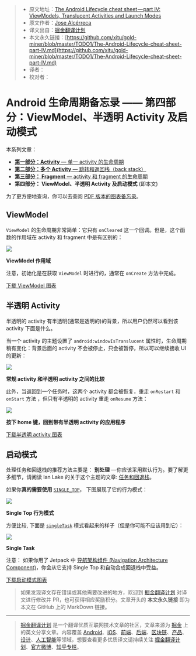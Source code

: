 > * 原文地址：[The Android Lifecycle cheat sheet — part IV: ViewModels, Translucent Activities and Launch Modes](https://medium.com/androiddevelopers/the-android-lifecycle-cheat-sheet-part-iv-49946659b094)
> * 原文作者：[Jose Alcérreca](https://medium.com/@JoseAlcerreca)
> * 译文出自：[掘金翻译计划](https://github.com/xitu/gold-miner)
> * 本文永久链接：[https://github.com/xitu/gold-miner/blob/master/TODO1/The-Android-Lifecycle-cheat-sheet-part-IV.md](https://github.com/xitu/gold-miner/blob/master/TODO1/The-Android-Lifecycle-cheat-sheet-part-IV.md)
> * 译者：
> * 校对者：

# Android 生命周期备忘录 —— 第四部分：ViewModel、半透明 Activity 及启动模式

本系列文章：

- [**第一部分：Activity** — 单一 activity 的生命周期](https://github.com/xitu/gold-miner/blob/master/TODO/the-android-lifecycle-cheat-sheet-part-i-single-activities.md)  
- [**第二部分：多个 Activity** — 跳转和返回栈（back stack）](https://github.com/xitu/gold-miner/blob/master/TODO1/The-Android-Lifecycle-cheat-sheet-part-II-Multiple-activities.md)   
-  [**第三部分： Fragment** — activity 和 fragment 的生命周期](https://github.com/xitu/gold-miner/blob/master/TODO1/The-Android-Lifecycle-cheat-sheet-part-III-Fragments.md)  
-  **第四部分： ViewModel、半透明 Activity 及启动模式** (即本文)

为了更方便地查询，你可以去查阅 [PDF 版本的图表备忘录](https://github.com/JoseAlcerreca/android-lifecycles)。

## ViewModel

 `ViewModel` 的生命周期非常简单：它只有 `onCleared` 这一个回调。但是，这个函数的作用域在 activity 和 fragment 中是有区别的：

![](https://cdn-images-1.medium.com/max/800/1*InXHWv6E6bLpOAXbTRZ9Zg.png)

**ViewModel 作用域**

注意，初始化是在获取 `ViewModel` 时进行的，通常在 `onCreate` 方法中完成。

[下载 ViewModel 图表](https://github.com/JoseAlcerreca/android-lifecycles/blob/a5dfd030a70989ad2496965f182e5fa296e6221a/cheatsheetviewmodelsvg.pdf)

## 半透明 Activity

半透明的 activity 有半透明(通常是透明的)的背景，所以用户仍然可以看到该 activity 下面是什么。

当一个 activity 的主题设置了 `android:windowIsTranslucent` 属性时，生命周期稍有变化：背景后面的 activity 不会被停止，只会被暂停，所以可以继续接收 UI 的更新：

![](https://cdn-images-1.medium.com/max/800/1*e53GrDAmNgD9WbiI8lgIFw.png)

**常规 activity 和半透明 activity 之间的比较**

此外，当返回到一个任务时，这两个 activity 都会被恢复，重走 `onRestart` 和 `onStart` 方法 ，但只有半透明的 activity 重走 `onResume` 方法：

![](https://cdn-images-1.medium.com/max/800/1*zXVUFwBl5tfBlGxhaUfHQw.png)

**按下 home 键，回到带有半透明 activity 的应用程序**

[下载半透明 activity 图表](https://github.com/JoseAlcerreca/android-lifecycles/blob/a5dfd030a70989ad2496965f182e5fa296e6221a/cheatsheettranslucent.pdf)

## 启动模式

处理任务和回退栈的推荐方法主要是： **别处理** — 你应该采用默认行为。要了解更多细节，请阅读 Ian Lake 的关于这个主题的文章: [任务和回退栈](https://medium.com/androiddevelopers/tasks-and-the-back-stack-dbb7c3b0f6d4)。

如果你**真的需要使用** [`SINGLE_TOP`](https://developer.android.com/guide/topics/manifest/activity-element#lmode)， 下图展现了它的行为模式：

![](https://cdn-images-1.medium.com/max/800/1*y4f7Txiv_bqjm5PfrGtSWg.png)

**Single Top 行为模式**

方便比较, 下面是 [`singleTask`](https://developer.android.com/guide/topics/manifest/activity-element#lmode) 模式看起来的样子（但是你可能不应该用到它）：

![](https://cdn-images-1.medium.com/max/800/1*IOhNkOHU5SOglqpS-FEdEw.png)

**Single Task**

注意： 如果你用了 Jetpack 中 [导航架构组件 (Navigation Architecture Component)](https://developer.android.com/topic/libraries/architecture/navigation/)，你会从它支持 Single Top 和自动合成回退栈中受益。

 [下载启动模式图表](https://github.com/JoseAlcerreca/android-lifecycles/blob/a5dfd030a70989ad2496965f182e5fa296e6221a/cheatsheetmodes.pdf)

 > 如果发现译文存在错误或其他需要改进的地方，欢迎到 [掘金翻译计划](https://github.com/xitu/gold-miner) 对译文进行修改并 PR，也可获得相应奖励积分。文章开头的 **本文永久链接** 即为本文在 GitHub 上的 MarkDown 链接。

 ---

 > [掘金翻译计划](https://github.com/xitu/gold-miner) 是一个翻译优质互联网技术文章的社区，文章来源为 [掘金](https://juejin.im) 上的英文分享文章。内容覆盖 [Android](https://github.com/xitu/gold-miner#android)、[iOS](https://github.com/xitu/gold-miner#ios)、[前端](https://github.com/xitu/gold-miner#前端)、[后端](https://github.com/xitu/gold-miner#后端)、[区块链](https://github.com/xitu/gold-miner#区块链)、[产品](https://github.com/xitu/gold-miner#产品)、[设计](https://github.com/xitu/gold-miner#设计)、[人工智能](https://github.com/xitu/gold-miner#人工智能)等领域，想要查看更多优质译文请持续关注 [掘金翻译计划](https://github.com/xitu/gold-miner)、[官方微博](http://weibo.com/juejinfanyi)、[知乎专栏](https://zhuanlan.zhihu.com/juejinfanyi)。
